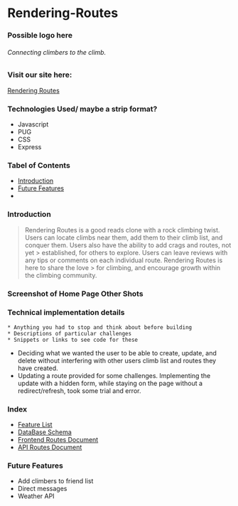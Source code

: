 # Rendering-Routes
### Possible logo here
###### Connecting climbers to the climb.

### Visit our site here:
[Rendering Routes](https://rendering-routes.herokuapp.com/)

### Technologies Used/ maybe a strip format?
* Javascript
* PUG
* CSS
* Express

### Tabel of Contents
* [Introduction](#introduction)
* [Future Features](#future-features)
* []()

### Introduction

> Rendering Routes is a good reads clone with a rock climbing twist.
> Users can locate climbs near them, add them to their climb list, and conquer them. Users also have the ability to add crags and routes, not yet > established, for others to explore. Users can leave reviews with any tips or comments on each individual route. Rendering Routes is here to share the love > for climbing, and encourage growth within the climbing community.

### Screenshot of Home Page Other Shots

### Technical implementation details
    * Anything you had to stop and think about before building
    * Descriptions of particular challenges
    * Snippets or links to see code for these
* Deciding what we wanted the user to be able to create, update, and delete without interfering with other users climb list and routes they have created.
* Updating a route provided for some challenges. Implementing the update with a hidden form, while staying on the page without a redirect/refresh, took some trial and error.

### Index
* [Feature List](https://github.com/jay-bean/Rendering-Routes/wiki/feature-list)
* [DataBase Schema](https://github.com/jay-bean/Rendering-Routes/wiki/database-schema)
* [Frontend Routes Document](https://github.com/jay-bean/Rendering-Routes/wiki/front-end-routes)
* [API Routes Document](https://github.com/jay-bean/Rendering-Routes/wiki/api-documentation)

### Future Features
* Add climbers to friend list
* Direct messages
* Weather API
